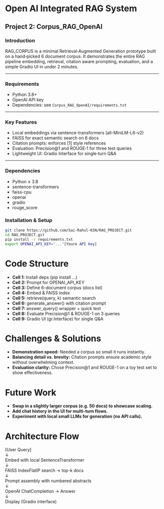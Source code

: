 # Open AI Integrated RAG System 

## Project 2: Corpus_RAG_OpenAI

### Introduction

RAG_CORPUS is a minimal Retrieval‑Augmented Generation prototype built on a hand‑picked 6 document corpus. It demonstrates the entire RAG pipeline embedding, retrieval, citation aware prompting, evaluation, and a simple Gradio UI in under 2 minutes.

---

### Requirements

- Python 3.8+  
- OpenAI API key  
- Dependencies: see `Corpus_RAG_OpenAI/requirements.txt`

---
### Key Features
- Local embeddings via sentence-transformers (all-MiniLM-L6-v2)
- FAISS for exact semantic search on 6 docs
- Citation prompts: enforces [1] style references
- Evaluation: Precision@1 and ROUGE‑1 for three test queries
- Lightweight UI: Gradio Interface for single‑turn Q&A
---
### Dependencies
- Python ≥ 3.8
- sentence-transformers
- faiss-cpu
- openai
- gradio
- rouge_score

### Installation & Setup
``` bash
git clone https://github.com/Sai-Rahul-KSN/RAG_PROJECT.git
cd RAG_PROJECT.git
pip install -r requirements.txt
export OPENAI_API_KEY="..."[Youre API key]
```
# Code Structure

- **Cell 1:** Install deps (pip install ...)
- **Cell 2:** Prompt for OPENAI_API_KEY
- **Cell 3:** Define 6-document corpus (docs list)
- **Cell 4:** Embed & FAISS index
- **Cell 5:** retrieve(query, k) semantic search
- **Cell 6:** generate_answer() with citation prompt
- **Cell 7:** answer_query() wrapper + quick test
- **Cell 8:** Evaluate Precision@1 & ROUGE-1 on 3 queries
- **Cell 9:** Gradio UI (gr.Interface) for single Q&A

# Challenges & Solutions

- **Demonstration speed:** Needed a corpus so small it runs instantly.
- **Balancing detail vs. brevity:** Citation prompts ensure academic style without overwhelming context.
- **Evaluation clarity:** Chose Precision@1 and ROUGE-1 on a toy test set to show effectiveness.

# Future Work

- **Swap in a slightly larger corpus (e.g. 50 docs) to showcase scaling.**
- **Add chat history in the UI for multi-turn flows.**
- **Experiment with local small LLMs for generation (no API calls).**

# Architecture Flow

[User Query]  
↓  
Embed with local SentenceTransformer  
↓  
FAISS IndexFlatIP search → top-k docs  
↓  
Prompt assembly with numbered abstracts  
↓  
OpenAI ChatCompletion → Answer  
↓  
Display (Gradio interface)
